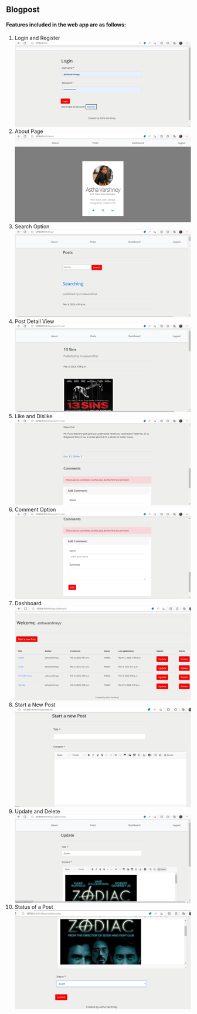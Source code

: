<h2>Blogpost</h2>
<h4>Features included in the web app are as follows:</h4>
<ol>
<li> Login and Register <img src="https://github.com/Asthavarshneyy/Blogpost/blob/Iteration-5/Demo%20Photos/Login.png?raw=true" ></li>
<li> About Page <img src="https://github.com/Asthavarshneyy/Blogpost/blob/Iteration-5/Demo%20Photos/About.png?raw=true" >
<li> Search Option <img src="https://github.com/Asthavarshneyy/Blogpost/blob/Iteration-5/Demo%20Photos/Search.png?raw=true" >
<li>Post Detail View <img src="https://github.com/Asthavarshneyy/Blogpost/blob/Iteration-5/Demo%20Photos/Post Detail.png?raw=true" >
<li>Like and Dislike <img src="https://github.com/Asthavarshneyy/Blogpost/blob/Iteration-5/Demo%20Photos/Like&Dislike.png?raw=true" > 
<li> Comment Option <img src="https://github.com/Asthavarshneyy/Blogpost/blob/Iteration-5/Demo%20Photos/Comment.png?raw=true" >
<li> Dashboard <img src="https://github.com/Asthavarshneyy/Blogpost/blob/Iteration-5/Demo%20Photos/Dashboard.png?raw=true" >
<li>Start a New Post <img src="https://github.com/Asthavarshneyy/Blogpost/blob/Iteration-5/Demo%20Photos/Create.png?raw=true" >
<li> Update and Delete <img src="https://github.com/Asthavarshneyy/Blogpost/blob/Iteration-5/Demo%20Photos/update.png?raw=true" >
<li> Status of a Post <img src="https://github.com/Asthavarshneyy/Blogpost/blob/Iteration-5/Demo%20Photos/Status.png?raw=true" >
